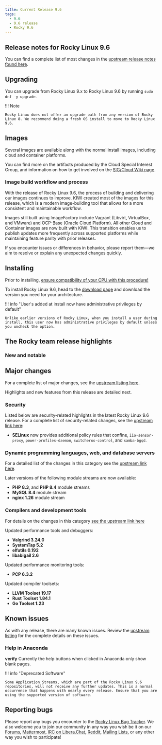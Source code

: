 ```yaml
---
title: Current Release 9.6
tags:
  - 9.6
  - 9.6 release
  - Rocky 9.6
---
```


## Release notes for Rocky Linux 9.6

You can find a complete list of most changes in the [upstream release notes found here](https://docs.redhat.com/en/documentation/red_hat_enterprise_linux/9/html/9.6_release_notes/index).

## Upgrading

You can upgrade from Rocky Linux 9.x to Rocky Linux 9.6 by running `sudo dnf -y upgrade`.

!!! Note

    Rocky Linux does not offer an upgrade path from any version of Rocky Linux 8. We recommend doing a fresh OS install to move to Rocky Linux 9.6.

## Images

Several images are available along with the normal install images, including cloud and container platforms.

You can find more on the artifacts produced by the Cloud Special Interest Group, and information on how to get involved on the [SIG/Cloud Wiki page](https://sig-cloud.rocky.page/).

### Image build workflow and process

With the release of Rocky Linux 9.6, the process of building and delivering our images continues to improve. KIWI created most of the images for this release, which is a modern image-building tool that allows for a more consistent and maintainable workflow.

Images still built using ImageFactory include Vagrant (Libvirt, VirtualBox, and VMware) and OCP-Base (Oracle Cloud Platform). All other Cloud and Container images are now built with KIWI. This transition enables us to publish updates more frequently across supported platforms while maintaining feature parity with prior releases.

If you encounter issues or differences in behavior, please report them—we aim to resolve or explain any unexpected changes quickly.

## Installing

Prior to installing, [ensure compatibility of your CPU with this procedure!](https://docs.rockylinux.org/gemstones/test_cpu_compat/)

To install Rocky Linux 9.6, head to the [download page](https://rockylinux.org/download/) and download the version you need for your architecture.

!!! info "User's added at install now have administrative privileges by default"

    Unlike earlier versions of Rocky Linux, when you install a user during install, this user now has administrative privileges by default unless you uncheck the option.

## The Rocky team release highlights

### New and notable

## Major changes

For a complete list of major changes, see the [upstream listing here](https://docs.redhat.com/en/documentation/red_hat_enterprise_linux/9/html/9.6_release_notes/overview#overview-major-changes).

Highlights and new features from this release are detailed next.

### Security

Listed below are security-related highlights in the latest Rocky Linux 9.6 release. For a complete list of security-related changes, see the [upstream link here](https://docs.redhat.com/en/documentation/red_hat_enterprise_linux/9/html/9.6_release_notes/new-features#new-features-security):

* **SELinux** now provides additional policy rules that confine, `iio-sensor-proxy`, `power-profiles-daemon`, `switcheroo-control`, and `samba-bgqd`.

### Dynamic programming languages, web, and database servers

For a detailed list of the changes in this category see the [upstream link here](https://docs.redhat.com/en/documentation/red_hat_enterprise_linux/9/html/9.6_release_notes/new-features#new-features-dynamic-programming-languages-web-and-database-servers).

Later versions of the following module streams are now available:

* **PHP 8.3**, and **PHP 8.4** module streams
* **MySQL 8.4** module stream
* **nginx 1.26** module stream

### Compilers and development tools

For details on the changes in this category [see the upstream link here](https://docs.redhat.com/en/documentation/red_hat_enterprise_linux/9/html/9.6_release_notes/new-features#new-features-compilers-and-development-tools)

Updated performance tools and debuggers:

* **Valgrind 3.24.0**
* **SystemTap 5.2**
* **elfutils 0.192**
* **libabigail 2.6**

Updated performance monitoring tools:

* **PCP 6.3.2**

Updated compiler toolsets:

* **LLVM Toolset 19.17**
* **Rust Toolset 1.84.1**
* **Go Toolset 1.23**

## Known issues

As with any release, there are many known issues. Review the [upstream listing](https://docs.redhat.com/en/documentation/red_hat_enterprise_linux/9/html/9.6_release_notes/known-issues) for the complete details on these issues.

### Help in Anaconda

**verify** Currently the help buttons when clicked in Anaconda only show blank pages.

!!! info "Deprecated Software"

    Some Application Streams, which are part of the Rocky Linux 9.6 repositories, will not receive any further updates. This is a normal occurrence that happens with nearly every release. Ensure that you are using the supported version of software.

## Reporting bugs

Please report any bugs you encounter to the [Rocky Linux Bug Tracker](https://bugs.rockylinux.org/). We also welcome you to join our community in any way you wish be it on our [Forums](https://forums.rockylinux.org), [Mattermost](https://chat.rockylinux.org), [IRC on Libera.Chat](irc://irc.liberachat/rockylinux), [Reddit](https://reddit.com/r/rockylinux), [Mailing Lists](https://lists.resf.org), or any other way you wish to participate!
